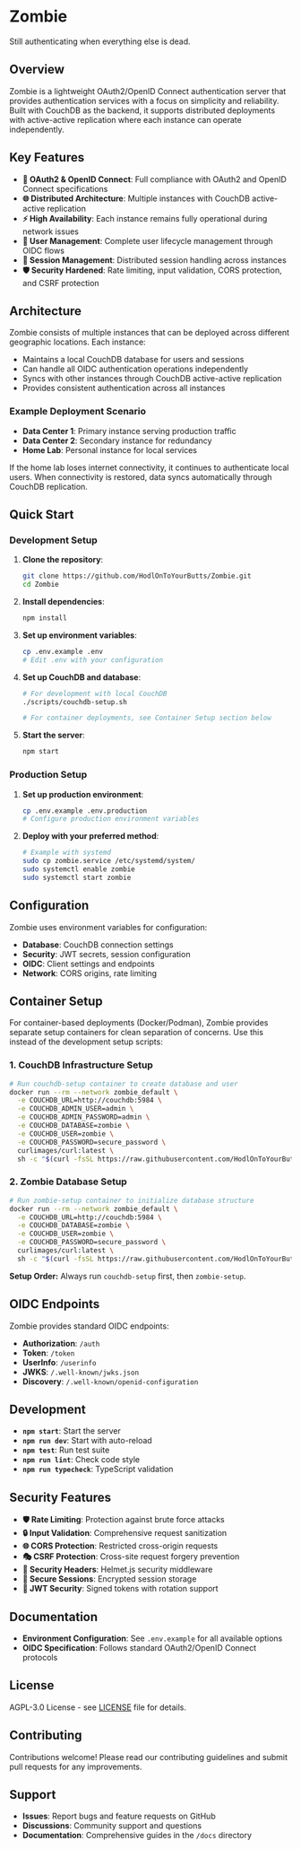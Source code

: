 # Zombie

Still authenticating when everything else is dead.

## Overview

Zombie is a lightweight OAuth2/OpenID Connect authentication server that provides authentication services with a focus on simplicity and reliability. Built with CouchDB as the backend, it supports distributed deployments with active-active replication where each instance can operate independently.

## Key Features

- **🔐 OAuth2 & OpenID Connect**: Full compliance with OAuth2 and OpenID Connect specifications
- **🌐 Distributed Architecture**: Multiple instances with CouchDB active-active replication
- **⚡ High Availability**: Each instance remains fully operational during network issues
- **👥 User Management**: Complete user lifecycle management through OIDC flows
- **🎫 Session Management**: Distributed session handling across instances
- **🛡️ Security Hardened**: Rate limiting, input validation, CORS protection, and CSRF protection

## Architecture

Zombie consists of multiple instances that can be deployed across different geographic locations. Each instance:

- Maintains a local CouchDB database for users and sessions
- Can handle all OIDC authentication operations independently
- Syncs with other instances through CouchDB active-active replication
- Provides consistent authentication across all instances

### Example Deployment Scenario

- **Data Center 1**: Primary instance serving production traffic
- **Data Center 2**: Secondary instance for redundancy  
- **Home Lab**: Personal instance for local services

If the home lab loses internet connectivity, it continues to authenticate local users. When connectivity is restored, data syncs automatically through CouchDB replication.

## Quick Start

### Development Setup

1. **Clone the repository**:
   ```bash
   git clone https://github.com/HodlOnToYourButts/Zombie.git
   cd Zombie
   ```

2. **Install dependencies**:
   ```bash
   npm install
   ```

3. **Set up environment variables**:
   ```bash
   cp .env.example .env
   # Edit .env with your configuration
   ```

4. **Set up CouchDB and database**:
   ```bash
   # For development with local CouchDB
   ./scripts/couchdb-setup.sh

   # For container deployments, see Container Setup section below
   ```

5. **Start the server**:
   ```bash
   npm start
   ```

### Production Setup

1. **Set up production environment**:
   ```bash
   cp .env.example .env.production
   # Configure production environment variables
   ```

2. **Deploy with your preferred method**:
   ```bash
   # Example with systemd
   sudo cp zombie.service /etc/systemd/system/
   sudo systemctl enable zombie
   sudo systemctl start zombie
   ```

## Configuration

Zombie uses environment variables for configuration:

- **Database**: CouchDB connection settings
- **Security**: JWT secrets, session configuration
- **OIDC**: Client settings and endpoints
- **Network**: CORS origins, rate limiting

## Container Setup

For container-based deployments (Docker/Podman), Zombie provides separate setup containers for clean separation of concerns. Use this instead of the development setup scripts:

### 1. CouchDB Infrastructure Setup

```bash
# Run couchdb-setup container to create database and user
docker run --rm --network zombie_default \
  -e COUCHDB_URL=http://couchdb:5984 \
  -e COUCHDB_ADMIN_USER=admin \
  -e COUCHDB_ADMIN_PASSWORD=admin \
  -e COUCHDB_DATABASE=zombie \
  -e COUCHDB_USER=zombie \
  -e COUCHDB_PASSWORD=secure_password \
  curlimages/curl:latest \
  sh -c "$(curl -fsSL https://raw.githubusercontent.com/HodlOnToYourButts/Zombie/master/scripts/couchdb-setup.sh)"
```

### 2. Zombie Database Setup

```bash
# Run zombie-setup container to initialize database structure
docker run --rm --network zombie_default \
  -e COUCHDB_URL=http://couchdb:5984 \
  -e COUCHDB_DATABASE=zombie \
  -e COUCHDB_USER=zombie \
  -e COUCHDB_PASSWORD=secure_password \
  curlimages/curl:latest \
  sh -c "$(curl -fsSL https://raw.githubusercontent.com/HodlOnToYourButts/Zombie/master/scripts/zombie-setup.sh)"
```

**Setup Order:** Always run `couchdb-setup` first, then `zombie-setup`.

## OIDC Endpoints

Zombie provides standard OIDC endpoints:

- **Authorization**: `/auth`
- **Token**: `/token`
- **UserInfo**: `/userinfo`
- **JWKS**: `/.well-known/jwks.json`
- **Discovery**: `/.well-known/openid-configuration`

## Development

- **`npm start`**: Start the server
- **`npm run dev`**: Start with auto-reload
- **`npm test`**: Run test suite  
- **`npm run lint`**: Check code style
- **`npm run typecheck`**: TypeScript validation

## Security Features

- **🛡️ Rate Limiting**: Protection against brute force attacks
- **🔒 Input Validation**: Comprehensive request sanitization  
- **🌐 CORS Protection**: Restricted cross-origin requests
- **🎭 CSRF Protection**: Cross-site request forgery prevention
- **📝 Security Headers**: Helmet.js security middleware
- **🔐 Secure Sessions**: Encrypted session storage
- **🎫 JWT Security**: Signed tokens with rotation support

## Documentation

- **Environment Configuration**: See `.env.example` for all available options
- **OIDC Specification**: Follows standard OAuth2/OpenID Connect protocols

## License

AGPL-3.0 License - see [LICENSE](LICENSE) file for details.

## Contributing

Contributions welcome! Please read our contributing guidelines and submit pull requests for any improvements.

## Support

- **Issues**: Report bugs and feature requests on GitHub
- **Discussions**: Community support and questions
- **Documentation**: Comprehensive guides in the `/docs` directory